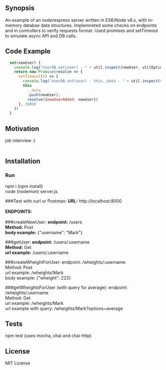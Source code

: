## Synopsis
An example of an node/express server written in ES6/Node v6.x, with in-memory databse data structures. Implemneted some checks on endpoints and in controllers to verify requests format. Used promises and setTimeout to simulate async API and DB calls.

## Code Example
```javascript
  set(newUser) {  
    console.log("UserDB.set(user) - " + util.inspect(newUser, utilOptions))  
    return new Promise(resolve => {  
      setTimeout(() => {  
        console.log("UserDB.set(user) - this._data - " + util.inspect(this._data, utilOptions));  
        this  
          ._data  
          .push(newUser);  
          resolve({newUserAdded: newUser})  
      }, 3000)  
    })  
  }  
```
## Motivation
job interview :)<br />
<br />
## Installation
### Run
npm i (npm install)<br />
node (nodemon) server.js<br />

###Test with curl or Postman:
**URL:** http://localhost:8000<br />
<br />
**ENDPOINTS:**<br />
<br />
###createNewUser:
**endpoint:** /users<br />
**Method:** Post <br />
**body example:** {"username": "Mark"}<br />

###getUser:
**endpoint:** /users/:username<br />
**Method:** Get<br />
**url example:** /users/:username<br />

###createWheightForUser:
endpoint: /wheights/:username<br />
Method: Post <br />
url example: /wheights/Mark<br />
body example: {"wheight": 222}<br />

###getWheightsForUser (with query for average):
endpoint: /wheights/:username<br />
Method: Get<br />
url example: /wheights/Mark<br />
url example with query: /wheights/Mark?options=average<br />

## Tests
npm test (uses mocha, chai and chai-http)<br />

## License
MIT License<br />